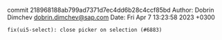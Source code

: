 commit 218968188ab799ad7371d7ec4dd6b28c4ccf85bd
Author: Dobrin Dimchev <dobrin.dimchev@sap.com>
Date:   Fri Apr 7 13:23:58 2023 +0300

    fix(ui5-select): close picker on selection (#6883)
